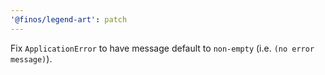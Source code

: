```yaml
---
'@finos/legend-art': patch
---
```


Fix `ApplicationError` to have message default to `non-empty` (i.e. `(no error message)`).
